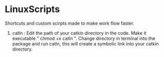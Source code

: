 # LinuxScripts
Shortcuts and custom scirpts made to make work flow faster.

1. catln : Edit the path of your catkin directory in the code. Make it executable " chmod +x catln ". Change directory in terminal into the  package and run catln, this will create a symbolic link into your catkin directory. 
